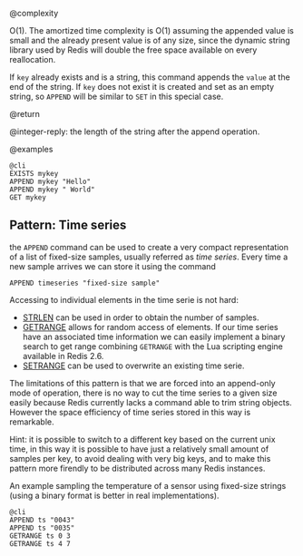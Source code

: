 @complexity

O(1). The amortized time complexity is O(1) assuming the appended value is
small and the already present value is of any size, since the dynamic string
library used by Redis will double the free space available on every
reallocation.

If `key` already exists and is a string, this command appends the `value` at
the end of the string.  If `key` does not exist it is created and set as an
empty string, so `APPEND` will be similar to `SET` in this special case.

@return

@integer-reply: the length of the string after the append operation.

@examples

    @cli
    EXISTS mykey
    APPEND mykey "Hello"
    APPEND mykey " World"
    GET mykey

Pattern: Time series
---

the `APPEND` command can be used to create a very compact representation of
a list of fixed-size samples, usually referred as *time series*.
Every time a new sample arrives we can store it using the command

    APPEND timeseries "fixed-size sample"

Accessing to individual elements in the time serie is not hard:

* [STRLEN](/commands/strlen) can be used in order to obtain the number of samples.
* [GETRANGE](/commands/getrange) allows for random access of elements. If our time series have an associated time information we can easily implement a binary search to get range combining `GETRANGE` with the Lua scripting engine available in Redis 2.6.
* [SETRANGE](/commands/setrange) can be used to overwrite an existing time serie.

The limitations of this pattern is that we are forced into an append-only mode of operation, there is no way to cut the time series to a given size easily because Redis currently lacks a command able to trim string objects. However the space efficiency of time series stored in this way is remarkable.

Hint: it is possible to switch to a different key based on the current unix time, in this way it is possible to have just a relatively small amount of samples per key, to avoid dealing with very big keys, and to make this pattern more
firendly to be distributed across many Redis instances.

An example sampling the temperature of a sensor using fixed-size strings (using a binary format is better in real implementations).

    @cli
    APPEND ts "0043"
    APPEND ts "0035"
    GETRANGE ts 0 3
    GETRANGE ts 4 7
